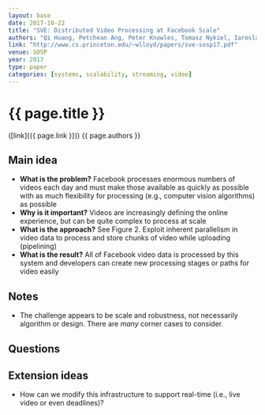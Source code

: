 ```yaml
---
layout: base
date: 2017-10-22
title: "SVE: Distributed Video Processing at Facebook Scale"
authors: "Qi Huang, Petchean Ang, Peter Knowles, Tomasz Nykiel, Iaroslav Tverdokhlib, Amit Yajurvedi, Paul Dapolito IV, Xifan Yan, Maxim Bykov, Chuen Liang, Mohit Talwar, Abhishek Mathur, Sachin Kulkarni (Facebook); Matthew Burke (University of Southern California; Facebook; Cornell); Wyatt Lloyd (University of Southern California; Facebook; Princeton)"
link: "http://www.cs.princeton.edu/~wlloyd/papers/sve-sosp17.pdf"
venue: SOSP
year: 2017
type: paper
categories: [systems, scalability, streaming, video]
---
```


# {{ page.title }}
([link]({{ page.link }})) {{ page.authors }}


## Main idea
- **What is the problem?** Facebook processes enormous numbers of videos each day and must make those available as quickly as possible with as much flexibility for processing (e.g., computer vision algorithms) as possible
- **Why is it important?** Videos are increasingly defining the online experience, but can be quite complex to process at scale
- **What is the approach?** See Figure 2. Exploit inherent parallelism in video data to process and store chunks of video while uploading (pipelining)
- **What is the result?** All of Facebook video data is processed by this system and developers can create new processing stages or paths for video easily

## Notes
- The challenge appears to be scale and robustness, not necessarily algorithm or design. There are _many_ corner cases to consider.

## Questions

## Extension ideas
- How can we modify this infrastructure to support real-time (i.e., live video or even deadlines)?

